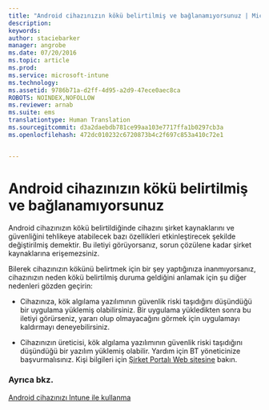 ```yaml
---
title: "Android cihazınızın kökü belirtilmiş ve bağlanamıyorsunuz | Microsoft Intune"
description: 
keywords: 
author: staciebarker
manager: angrobe
ms.date: 07/20/2016
ms.topic: article
ms.prod: 
ms.service: microsoft-intune
ms.technology: 
ms.assetid: 9786b71a-d2ff-4d95-a2d9-47ece0aec8ca
ROBOTS: NOINDEX,NOFOLLOW
ms.reviewer: arnab
ms.suite: ems
translationtype: Human Translation
ms.sourcegitcommit: d3a2daebdb781ce99aa103e7717ffa1b0297cb3a
ms.openlocfilehash: 472dc010232c6720873b4c2f697c853a410c72e1


---
```



# Android cihazınızın kökü belirtilmiş ve bağlanamıyorsunuz

Android cihazınızın kökü belirtildiğinde cihazını şirket kaynaklarını ve güvenliğini tehlikeye atabilecek bazı özellikleri etkinleştirecek şekilde değiştirilmiş demektir. Bu iletiyi görüyorsanız, sorun çözülene kadar şirket kaynaklarına erişemezsiniz.

Bilerek cihazınızın kökünü belirtmek için bir şey yaptığınıza inanmıyorsanız, cihazınızın neden kökü belirtilmiş duruma geldiğini anlamak için şu diğer nedenleri gözden geçirin:

- Cihazınıza, kök algılama yazılımının güvenlik riski taşıdığını düşündüğü bir uygulama yüklemiş olabilirsiniz. Bir uygulama yükledikten sonra bu iletiyi görürseniz, yararı olup olmayacağını görmek için uygulamayı kaldırmayı deneyebilirsiniz.

- Cihazınızın üreticisi, kök algılama yazılımının güvenlik riski taşıdığını düşündüğü bir yazılım yüklemiş olabilir. Yardım için BT yöneticinize başvurmalısınız. Kişi bilgileri için [Şirket Portalı Web sitesine](http://portal.manage.microsoft.com) bakın.


### Ayrıca bkz.
[Android cihazınızı Intune ile kullanma](using-your-android-device-with-intune.md)



<!--HONumber=Aug16_HO4-->


